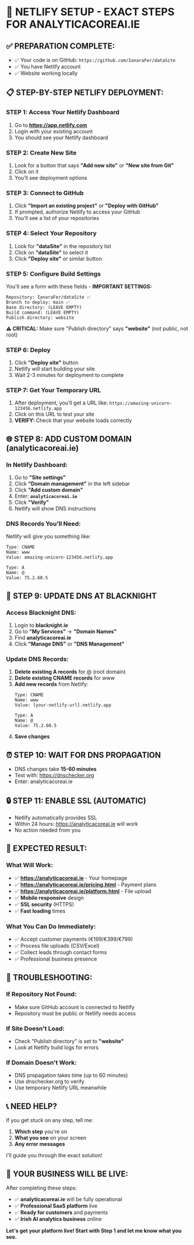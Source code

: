 # 🚀 NETLIFY SETUP - EXACT STEPS FOR ANALYTICACOREAI.IE

## ✅ **PREPARATION COMPLETE:**
- ✅ Your code is on GitHub: `https://github.com/IanaraFer/dataSite`
- ✅ You have Netlify account
- ✅ Website working locally

## 📋 **STEP-BY-STEP NETLIFY DEPLOYMENT:**

### **STEP 1: Access Your Netlify Dashboard**
1. Go to **https://app.netlify.com**
2. Login with your existing account
3. You should see your Netlify dashboard

### **STEP 2: Create New Site**
1. Look for a button that says **"Add new site"** or **"New site from Git"**
2. Click on it
3. You'll see deployment options

### **STEP 3: Connect to GitHub**
1. Click **"Import an existing project"** or **"Deploy with GitHub"**
2. If prompted, authorize Netlify to access your GitHub
3. You'll see a list of your repositories

### **STEP 4: Select Your Repository**
1. Look for **"dataSite"** in the repository list
2. Click on **"dataSite"** to select it
3. Click **"Deploy site"** or similar button

### **STEP 5: Configure Build Settings**
You'll see a form with these fields - **IMPORTANT SETTINGS:**

```
Repository: IanaraFer/dataSite ✅
Branch to deploy: main ✅
Base directory: (LEAVE EMPTY)
Build command: (LEAVE EMPTY)  
Publish directory: website
```

**⚠️ CRITICAL:** Make sure "Publish directory" says **"website"** (not public, not root)

### **STEP 6: Deploy**
1. Click **"Deploy site"** button
2. Netlify will start building your site
3. Wait 2-3 minutes for deployment to complete

### **STEP 7: Get Your Temporary URL**
1. After deployment, you'll get a URL like:
   `https://amazing-unicorn-123456.netlify.app`
2. Click on this URL to test your site
3. **VERIFY:** Check that your website loads correctly

## 🌐 **STEP 8: ADD CUSTOM DOMAIN (analyticacoreai.ie)**

### **In Netlify Dashboard:**
1. Go to **"Site settings"** 
2. Click **"Domain management"** in the left sidebar
3. Click **"Add custom domain"**
4. Enter: **`analyticacoreai.ie`**
5. Click **"Verify"**
6. Netlify will show DNS instructions

### **DNS Records You'll Need:**
Netlify will give you something like:
```
Type: CNAME
Name: www
Value: amazing-unicorn-123456.netlify.app

Type: A  
Name: @
Value: 75.2.60.5
```

## 📡 **STEP 9: UPDATE DNS AT BLACKNIGHT**

### **Access Blacknight DNS:**
1. Login to **blacknight.ie**
2. Go to **"My Services"** → **"Domain Names"**
3. Find **analyticacoreai.ie**
4. Click **"Manage DNS"** or **"DNS Management"**

### **Update DNS Records:**
1. **Delete existing A records** for @ (root domain)
2. **Delete existing CNAME records** for www
3. **Add new records** from Netlify:
   ```
   Type: CNAME
   Name: www  
   Value: [your-netlify-url].netlify.app
   
   Type: A
   Name: @
   Value: 75.2.60.5
   ```
4. **Save changes**

## ⏰ **STEP 10: WAIT FOR DNS PROPAGATION**
- DNS changes take **15-60 minutes**
- Test with: https://dnschecker.org
- Enter: analyticacoreai.ie

## 🔒 **STEP 11: ENABLE SSL (AUTOMATIC)**
- Netlify automatically provides SSL
- Within 24 hours: https://analyticacoreai.ie will work
- No action needed from you

## 🎉 **EXPECTED RESULT:**

### **What Will Work:**
- ✅ **https://analyticacoreai.ie** - Your homepage
- ✅ **https://analyticacoreai.ie/pricing.html** - Payment plans  
- ✅ **https://analyticacoreai.ie/platform.html** - File upload
- ✅ **Mobile responsive** design
- ✅ **SSL security** (HTTPS)
- ✅ **Fast loading** times

### **What You Can Do Immediately:**
- ✅ Accept customer payments (€199/€399/€799)
- ✅ Process file uploads (CSV/Excel)
- ✅ Collect leads through contact forms
- ✅ Professional business presence

## 🔧 **TROUBLESHOOTING:**

### **If Repository Not Found:**
- Make sure GitHub account is connected to Netlify
- Repository must be public or Netlify needs access

### **If Site Doesn't Load:**
- Check "Publish directory" is set to **"website"**
- Look at Netlify build logs for errors

### **If Domain Doesn't Work:**
- DNS propagation takes time (up to 60 minutes)
- Use dnschecker.org to verify
- Use temporary Netlify URL meanwhile

## 📞 **NEED HELP?**

If you get stuck on any step, tell me:
1. **Which step** you're on
2. **What you see** on your screen
3. **Any error messages**

I'll guide you through the exact solution!

## 🎯 **YOUR BUSINESS WILL BE LIVE:**

After completing these steps:
- ✅ **analyticacoreai.ie** will be fully operational
- ✅ **Professional SaaS platform** live
- ✅ **Ready for customers** and payments
- ✅ **Irish AI analytics business** online

**Let's get your platform live! Start with Step 1 and let me know what you see.**
